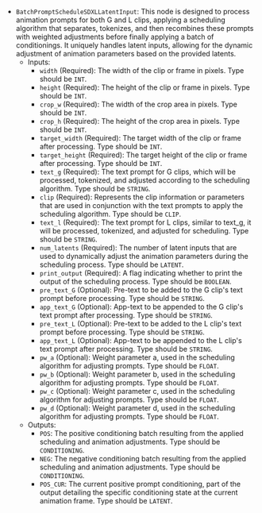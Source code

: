 - `BatchPromptScheduleSDXLLatentInput`: This node is designed to process animation prompts for both G and L clips, applying a scheduling algorithm that separates, tokenizes, and then recombines these prompts with weighted adjustments before finally applying a batch of conditionings. It uniquely handles latent inputs, allowing for the dynamic adjustment of animation parameters based on the provided latents.
    - Inputs:
        - `width` (Required): The width of the clip or frame in pixels. Type should be `INT`.
        - `height` (Required): The height of the clip or frame in pixels. Type should be `INT`.
        - `crop_w` (Required): The width of the crop area in pixels. Type should be `INT`.
        - `crop_h` (Required): The height of the crop area in pixels. Type should be `INT`.
        - `target_width` (Required): The target width of the clip or frame after processing. Type should be `INT`.
        - `target_height` (Required): The target height of the clip or frame after processing. Type should be `INT`.
        - `text_g` (Required): The text prompt for G clips, which will be processed, tokenized, and adjusted according to the scheduling algorithm. Type should be `STRING`.
        - `clip` (Required): Represents the clip information or parameters that are used in conjunction with the text prompts to apply the scheduling algorithm. Type should be `CLIP`.
        - `text_l` (Required): The text prompt for L clips, similar to text_g, it will be processed, tokenized, and adjusted for scheduling. Type should be `STRING`.
        - `num_latents` (Required): The number of latent inputs that are used to dynamically adjust the animation parameters during the scheduling process. Type should be `LATENT`.
        - `print_output` (Required): A flag indicating whether to print the output of the scheduling process. Type should be `BOOLEAN`.
        - `pre_text_G` (Optional): Pre-text to be added to the G clip's text prompt before processing. Type should be `STRING`.
        - `app_text_G` (Optional): App-text to be appended to the G clip's text prompt after processing. Type should be `STRING`.
        - `pre_text_L` (Optional): Pre-text to be added to the L clip's text prompt before processing. Type should be `STRING`.
        - `app_text_L` (Optional): App-text to be appended to the L clip's text prompt after processing. Type should be `STRING`.
        - `pw_a` (Optional): Weight parameter a, used in the scheduling algorithm for adjusting prompts. Type should be `FLOAT`.
        - `pw_b` (Optional): Weight parameter b, used in the scheduling algorithm for adjusting prompts. Type should be `FLOAT`.
        - `pw_c` (Optional): Weight parameter c, used in the scheduling algorithm for adjusting prompts. Type should be `FLOAT`.
        - `pw_d` (Optional): Weight parameter d, used in the scheduling algorithm for adjusting prompts. Type should be `FLOAT`.
    - Outputs:
        - `POS`: The positive conditioning batch resulting from the applied scheduling and animation adjustments. Type should be `CONDITIONING`.
        - `NEG`: The negative conditioning batch resulting from the applied scheduling and animation adjustments. Type should be `CONDITIONING`.
        - `POS_CUR`: The current positive prompt conditioning, part of the output detailing the specific conditioning state at the current animation frame. Type should be `LATENT`.
